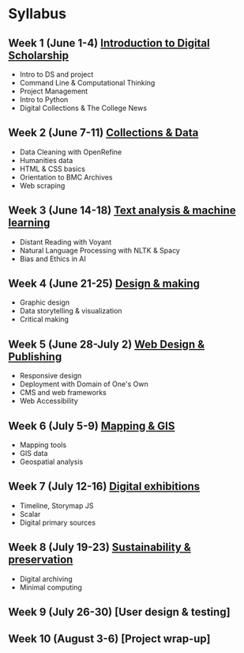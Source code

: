 # Syllabus

## Week 1 (June 1-4) [Introduction to Digital Scholarship](weeks/01-intro.md)

- Intro to DS and project
- Command Line & Computational Thinking
- Project Management
- Intro to Python
- Digital Collections & The College News

## Week 2 (June 7-11) [Collections & Data](weeks/02-data.md)

- Data Cleaning with OpenRefine
- Humanities data
- HTML & CSS basics
- Orientation to BMC Archives
- Web scraping

## Week 3 (June 14-18) [Text analysis & machine learning](weeks/03-text.md)

- Distant Reading with Voyant
- Natural Language Processing with NLTK & Spacy
- Bias and Ethics in AI

## Week 4 (June 21-25) [Design & making](weeks/04-design.md)
- Graphic design
- Data storytelling & visualization
- Critical making

## Week 5 (June 28-July 2) [Web Design & Publishing](weeks/05-web.md)
- Responsive design
- Deployment with Domain of One's Own
- CMS and web frameworks
- Web Accessibility

## Week 6 (July 5-9) [Mapping & GIS](weeks/06-maps.md)
- Mapping tools
- GIS data
- Geospatial analysis

## Week 7 (July 12-16) [Digital exhibitions](weeks/07-exhibits.md)
- Timeline, Storymap JS
- Scalar
- Digital primary sources

## Week 8 (July 19-23) [Sustainability & preservation](weeks/08-sustain.md)
- Digital archiving
- Minimal computing

## Week 9 (July 26-30) [User design & testing]

## Week 10 (August 3-6) [Project wrap-up]

<!--
- Principles of Web Design
- HTML
- CSS
- Domain of One's Own
- Web Accessibility
-->
